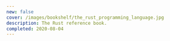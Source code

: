 ```yaml
---
new: false
cover: /images/bookshelf/the_rust_programming_language.jpg
description: The Rust reference book.
completed: 2020-08-04
---
```

